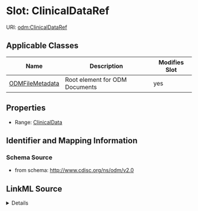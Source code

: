 # Slot: ClinicalDataRef

URI: [odm:ClinicalDataRef](http://www.cdisc.org/ns/odm/v2.0/ClinicalDataRef)



<!-- no inheritance hierarchy -->




## Applicable Classes

| Name | Description | Modifies Slot |
| --- | --- | --- |
[ODMFileMetadata](ODMFileMetadata.md) | Root element for ODM Documents |  yes  |







## Properties

* Range: [ClinicalData](ClinicalData.md)





## Identifier and Mapping Information







### Schema Source


* from schema: http://www.cdisc.org/ns/odm/v2.0




## LinkML Source

<details>
```yaml
name: ClinicalDataRef
from_schema: http://www.cdisc.org/ns/odm/v2.0
rank: 1000
identifier: false
alias: ClinicalDataRef
domain_of:
- ODMFileMetadata
range: ClinicalData

```
</details>